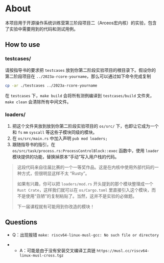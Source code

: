 # About

本项目用于开源操作系统训练营第三阶段项目二（Arceos宏内核）的实验，包含了实验中需要用到的代码和测试用例。

## How to use

### testcases/

请按指导书的要求把 `testcases` 放到你第二阶段实验项目的根目录下。假设你的第二阶段项目在 `../2023a-rcore-yourname`，那么可以通过如下命令完成复制

```bash
cp -ar ./testcases ../2023a-rcore-yourname
```

在 `testcases` 下，`make build` 会将所有测例编译到 `testcases/build` 文件夹，`make clean` 会清除所有中间文件。

### loaders/

1. 把这个文件夹放到放到你第二阶段实验项目的 `os/src/` 下，也即让它成为一个和 `fs` `mm` `syscall` 等这些子模块同级的模块。
2. 在 `os/src/main.rs` 中加入声明 `pub mod loaders;`
3. 跟随指导书的指引，在 `os/src/task/process.rs:ProcessControlBlock::exec` 函数中，使用 `loader` 模块提供的功能，替换掉原本“手动”写入用户栈的代码。

> 这段代码来自往届比赛的一个一等奖作品。这是在内核中使用外部代码的一种方式，但很明显这样不太 “Rusty”。
> 
> 如果有兴趣，你可以把 `loaders/mod.rs` 开头提到的那个模块整理成一个 `Rust Crate`，这样我们就可以在 `os/Cargo.toml` 里直接引入这个模块，而不是使用“丑陋”的复制粘贴了。当然，这并不是实验的必做题。
> 
> 下一届课程就有可能用到你改造的模块！

## Questions

- Q：出现报错 `make: riscv64-linux-musl-gcc: No such file or directory`

- - A：可能是由于没有安装交叉编译工具链 `https://musl.cc/riscv64-linux-musl-cross.tgz`
